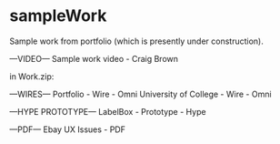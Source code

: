 sampleWork
==========

Sample work from portfolio (which is presently under construction).



—VIDEO—
Sample work video - Craig Brown


in Work.zip:

—WIRES—
Portfolio - Wire - Omni
University of College - Wire - Omni

—HYPE PROTOTYPE—
LabelBox - Prototype - Hype

—PDF—
Ebay UX Issues - PDF